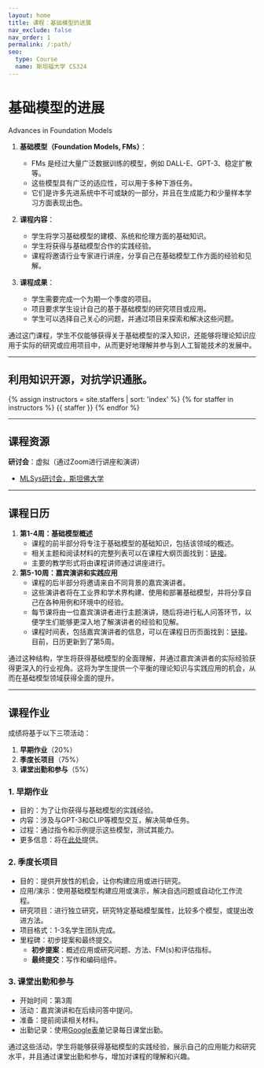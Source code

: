```yaml
---
layout: home
title: 课程：基础模型的进展
nav_exclude: false
nav_order: 1
permalink: /:path/
seo:
  type: Course
  name: 斯坦福大学 CS324
---
```


# 基础模型的进展

Advances in Foundation Models

1. **基础模型（Foundation Models, FMs）**：
   
   - FMs 是经过大量广泛数据训练的模型，例如 DALL-E、GPT-3、稳定扩散等。
   - 这些模型具有广泛的适应性，可以用于多种下游任务。
   - 它们是许多先进系统中不可或缺的一部分，并且在生成能力和少量样本学习方面表现出色。

2. **课程内容**：

   - 学生将学习基础模型的建模、系统和伦理方面的基础知识。
   - 学生将获得与基础模型合作的实践经验。
   - 课程将邀请行业专家进行讲座，分享自己在基础模型工作方面的经验和见解。

3. **课程成果**：
   
   - 学生需要完成一个为期一个季度的项目。
   - 项目要求学生设计自己的基于基础模型的研究项目或应用。
   - 学生可以选择自己关心的问题，并通过项目来探索和解决这些问题。

通过这门课程，学生不仅能够获得关于基础模型的深入知识，还能够将理论知识应用于实际的研究或应用项目中，从而更好地理解并参与到人工智能技术的发展中。

---

## 利用知识开源，对抗学识通胀。  
{% assign instructors = site.staffers | sort: 'index' %}
{% for staffer in instructors %}
{{ staffer }}
{% endfor %}

---

## 课程资源

**研讨会**：虚拟（通过Zoom进行讲座和演讲）

- [MLSys研讨会，斯坦佛大学](http://mlsys.stanford.edu)

---

## 课程日历

1. **第1-4周：基础模型概述**
   - 课程的前半部分将专注于基础模型的基础知识，包括该领域的概述。
   - 相关主题和阅读材料的完整列表可以在课程大纲页面找到：[链接](https://aithoughts.github.io/advances-in-foundation-models/syllabus/)。
   - 主要的教学形式将由课程讲师通过讲座进行。
2. **第5-10周：嘉宾演讲和实践应用**
   - 课程的后半部分将邀请来自不同背景的嘉宾演讲者。
   - 这些演讲者将在工业界和学术界构建、使用和部署基础模型，并将分享自己在各种用例和环境中的经验。
   - 每节课将由一位嘉宾演讲者进行主题演讲，随后将进行私人问答环节，以便学生们能够更深入地了解演讲者的经验和见解。
   - 课程时间表，包括嘉宾演讲者的信息，可以在课程日历页面找到：[链接](https://aithoughts.github.io/advances-in-foundation-models/calendar/)。目前，日历更新到了第5周。

通过这种结构，学生将获得基础模型的全面理解，并通过嘉宾演讲者的实际经验获得更深入的行业视角。这将为学生提供一个平衡的理论知识与实践应用的机会，从而在基础模型领域获得全面的提升。

---

## 课程作业

成绩将基于以下三项活动：
1. **早期作业**（20%）
2. **季度长项目**（75%）
3. **课堂出勤和参与**（5%）

### 1. 早期作业

- 目的：为了让你获得与基础模型的实践经验。
- 内容：涉及与GPT-3和CLIP等模型交互，解决简单任务。
- 过程：通过指令和示例提示这些模型，测试其能力。
- 更多信息：将在[此处](https://aithoughts.github.io/advances-in-foundation-models/assignment/)提供。

### 2. 季度长项目

- 目的：提供开放性的机会，让你构建应用或进行研究。
- 应用/演示：使用基础模型构建应用或演示，解决自选问题或自动化工作流程。
- 研究项目：进行独立研究，研究特定基础模型属性，比较多个模型，或提出改进方法。
- 项目格式：1-3名学生团队完成。
- 里程碑：初步提案和最终提交。
  - **初步提案**：概述应用或研究问题、方法、FM(s)和评估指标。
  - **最终提交**：写作和编码组件。

### 3. 课堂出勤和参与

- 开始时间：第3周
- 活动：嘉宾演讲和在后续问答中提问。
- 准备：提前阅读相关材料。
- 出勤记录：使用[Google表单](https://forms.gle/CgdW2kxRgBFRpScr9)记录每日课堂出勤。

通过这些活动，学生将能够获得基础模型的实践经验，展示自己的应用能力和研究水平，并且通过课堂出勤和参与，增加对课程的理解和兴趣。